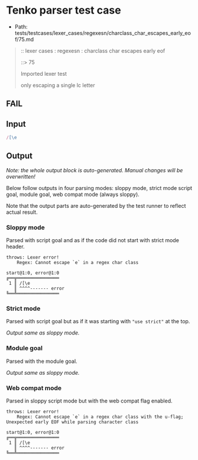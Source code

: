 # Tenko parser test case

- Path: tests/testcases/lexer_cases/regexesn/charclass_char_escapes_early_eof/75.md

> :: lexer cases : regexesn : charclass char escapes early eof
>
> ::> 75
>
> Imported lexer test
>
> only escaping a single lc letter

## FAIL

## Input

`````js
/[\e
`````

## Output

_Note: the whole output block is auto-generated. Manual changes will be overwritten!_

Below follow outputs in four parsing modes: sloppy mode, strict mode script goal, module goal, web compat mode (always sloppy).

Note that the output parts are auto-generated by the test runner to reflect actual result.

### Sloppy mode

Parsed with script goal and as if the code did not start with strict mode header.

`````
throws: Lexer error!
    Regex: Cannot escape `e` in a regex char class

start@1:0, error@1:0
╔══╦════════════════
 1 ║ /[\e
   ║ ^^^^------- error
╚══╩════════════════

`````

### Strict mode

Parsed with script goal but as if it was starting with `"use strict"` at the top.

_Output same as sloppy mode._

### Module goal

Parsed with the module goal.

_Output same as sloppy mode._

### Web compat mode

Parsed in sloppy script mode but with the web compat flag enabled.

`````
throws: Lexer error!
    Regex: Cannot escape `e` in a regex char class with the u-flag; Unexpected early EOF while parsing character class

start@1:0, error@1:0
╔══╦════════════════
 1 ║ /[\e
   ║ ^^^^------- error
╚══╩════════════════

`````

